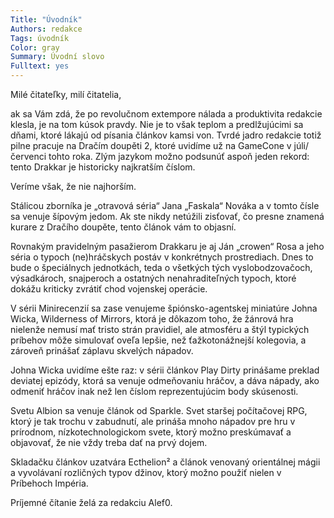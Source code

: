 ```yaml
---
Title: "Úvodník"
Authors: redakce
Tags: úvodník
Color: gray
Summary: Úvodní slovo
Fulltext: yes
---
```

Milé čitateľky, milí čitatelia,

ak sa Vám zdá, že po revolučnom extempore nálada a produktivita redakcie klesla, je na tom kúsok pravdy. Nie je to však teplom a predlžujúcimi sa dňami, ktoré lákajú od písania článkov kamsi von. Tvrdé jadro redakcie totiž pilne pracuje na Dračím doupěti 2, ktoré uvidíme už na GameCone v júli/červenci tohto roka. Zlým jazykom možno podsunúť aspoň jeden rekord: tento Drakkar je historicky najkratším číslom.

Veríme však, že nie najhorším.

Stálicou zborníka je „otravová séria“ Jana „Faskala“ Nováka a v tomto čísle sa venuje šípovým jedom. Ak ste nikdy netúžili zisťovať, čo presne znamená kurare z Dračího doupěte, tento článok vám to objasní.

Rovnakým pravidelným pasažierom Drakkaru je aj Ján „crowen“ Rosa a jeho séria o typoch (ne)hráčskych postáv v konkrétnych prostrediach. Dnes to bude o špeciálnych jednotkách, teda o všetkých tých vyslobodzovačoch, výsadkároch, snajperoch a ostatných nenahraditeľných typoch, ktoré dokážu kriticky zvrátiť chod vojenskej operácie.

V sérii Minirecenzií sa zase venujeme špiónsko-agentskej miniatúre Johna Wicka, Wilderness of Mirrors, ktorá je dôkazom toho, že žánrová hra nielenže nemusí mať tristo strán pravidiel, ale atmosféru a štýl typických príbehov môže simulovať oveľa lepšie, než ťažkotonážnejší kolegovia, a zároveň prinášať záplavu skvelých nápadov.

Johna Wicka uvidíme ešte raz: v sérii článkov Play Dirty prinášame preklad deviatej epizódy, ktorá sa venuje odmeňovaniu hráčov, a dáva nápady, ako odmeniť hráčov inak než len číslom reprezentujúcim body skúsenosti.

Svetu Albion sa venuje článok od Sparkle. Svet staršej počítačovej RPG, ktorý je tak trochu v zabudnutí, ale prináša mnoho nápadov pre hru v prírodnom, nízkotechnologickom svete, ktorý možno preskúmavať a objavovať, že nie vždy treba dať na prvý dojem.

Skladačku článkov uzatvára Ecthelion² a článok venovaný orientálnej mágii a vyvolávaní rozličných typov džinov, ktorý možno použiť nielen v Príbehoch Impéria.

Príjemné čítanie želá za redakciu Alef0.
